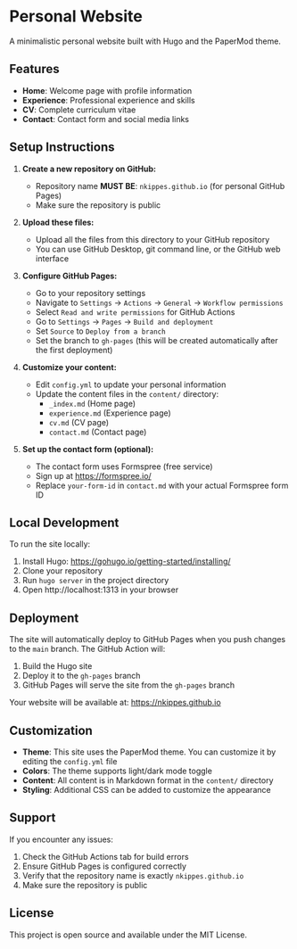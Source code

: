 # Personal Website

A minimalistic personal website built with Hugo and the PaperMod theme.

## Features

- **Home**: Welcome page with profile information
- **Experience**: Professional experience and skills
- **CV**: Complete curriculum vitae
- **Contact**: Contact form and social media links

## Setup Instructions

1. **Create a new repository on GitHub:**
   - Repository name **MUST BE**: `nkippes.github.io` (for personal GitHub Pages)
   - Make sure the repository is public

2. **Upload these files:**
   - Upload all the files from this directory to your GitHub repository
   - You can use GitHub Desktop, git command line, or the GitHub web interface

3. **Configure GitHub Pages:**
   - Go to your repository settings
   - Navigate to `Settings` → `Actions` → `General` → `Workflow permissions`
   - Select `Read and write permissions` for GitHub Actions
   - Go to `Settings` → `Pages` → `Build and deployment`
   - Set `Source` to `Deploy from a branch`
   - Set the branch to `gh-pages` (this will be created automatically after the first deployment)

4. **Customize your content:**
   - Edit `config.yml` to update your personal information
   - Update the content files in the `content/` directory:
     - `_index.md` (Home page)
     - `experience.md` (Experience page)
     - `cv.md` (CV page)
     - `contact.md` (Contact page)

5. **Set up the contact form (optional):**
   - The contact form uses Formspree (free service)
   - Sign up at https://formspree.io/
   - Replace `your-form-id` in `contact.md` with your actual Formspree form ID

## Local Development

To run the site locally:

1. Install Hugo: https://gohugo.io/getting-started/installing/
2. Clone your repository
3. Run `hugo server` in the project directory
4. Open http://localhost:1313 in your browser

## Deployment

The site will automatically deploy to GitHub Pages when you push changes to the `main` branch. The GitHub Action will:

1. Build the Hugo site
2. Deploy it to the `gh-pages` branch
3. GitHub Pages will serve the site from the `gh-pages` branch

Your website will be available at: https://nkippes.github.io

## Customization

- **Theme**: This site uses the PaperMod theme. You can customize it by editing the `config.yml` file
- **Colors**: The theme supports light/dark mode toggle
- **Content**: All content is in Markdown format in the `content/` directory
- **Styling**: Additional CSS can be added to customize the appearance

## Support

If you encounter any issues:

1. Check the GitHub Actions tab for build errors
2. Ensure GitHub Pages is configured correctly
3. Verify that the repository name is exactly `nkippes.github.io`
4. Make sure the repository is public

## License

This project is open source and available under the MIT License.

